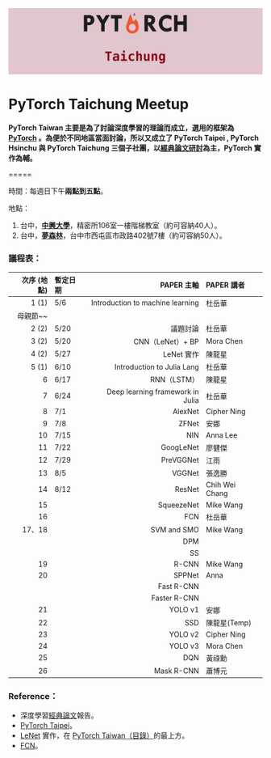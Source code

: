 ![](/assets/pytorch.png)

# PyTorch Taichung Meetup

**PyTorch Taiwan 主要是為了討論深度學習的理論而成立，選用的框架為 **[**PyTorch**](http://hemingwang.blogspot.tw/2017/11/pytorch-taiwan.html )** 。為便於不同地區當面討論，所以又成立了 PyTorch Taipei , PyTorch Hsinchu 與 PyTorch Taichung 三個子社團，以**[**經典論文研討**](http://hemingwang.blogspot.tw/2016/12/ai_20.html)**為主，PyTorch 實作為輔。**

=====

時間：每週日下午**兩點到五點**。

地點：

1. 台中，[**中興大學**](https://www.google.com.tw/maps/place/國立中興大學精密所/@24.1212087,120.6741687,17z/data=!3m1!4b1!4m5!3m4!1s0x34693cfd5ec365e1:0x3044f620eb0c4d71!8m2!3d24.1212038!4d120.6763574?hl=zh-TW&authuser=0)，精密所106室一樓階梯教室（約可容納40人）。
2. 台中，[**夢森林**](https://www.google.com.tw/maps/place/407台中市西屯區市政路402號7/@24.1592686,120.637529,17z/data=!3m1!4b1!4m5!3m4!1s0x34693dedad1dc1e9:0xf2c440c75d475628!8m2!3d24.1592637!4d120.6397177?hl=zh-TW&authuser=0)，台中市西屯區市政路402號7樓（約可容納50人）。

### 議程表：

| **次序 (地點)** | **暫定日期** | **PAPER 主軸** | **PAPER 講者** |
| ---: | :--- | ---: | :--- |
| 1 (1) | 5/6 | Introduction to machine learning | 杜岳華 |
| 母親節~~ |  |  |  |
| 2 (2) | 5/20 | 議題討論 | 杜岳華 |
| 3 (2) | 5/20 | CNN（LeNet）+ BP | Mora Chen |
| 4 (2) | 5/27 | LeNet 實作 | 陳龍星 |
| 5 (1) | 6/10 | Introduction to Julia Lang | 杜岳華 |
| 6 | 6/17 | RNN（LSTM） | 陳龍星 |
| 7 | 6/24 | Deep learning framework in Julia | 杜岳華 |
| 8 | 7/1 | AlexNet | Cipher Ning |
| 9 | 7/8 | ZFNet | 安娜 |
| 10 | 7/15 | NIN | Anna Lee |
| 11 | 7/22 | GoogLeNet | 廖健傑 |
| 12 | 7/29 | PreVGGNet | 江雨 |
| 13 | 8/5 | VGGNet | 張逸勝 |
| 14 | 8/12 | ResNet | Chih Wei Chang |
| 15 |  | SqueezeNet | Mike Wang |
| 16 |  | FCN | 杜岳華 |
| 17、18 |  | SVM and SMO | Mike Wang |
|  |  | DPM |  |
|  |  | SS |  |
| 19 |  | R-CNN | Mike Wang |
| 20 |  | SPPNet | Anna |
|  |  | Fast R-CNN |  |
|  |  | Faster R-CNN |  |
| 21 |  | YOLO v1 | 安娜 |
| 22 |  | SSD | 陳龍星(Temp) |
| 23 |  | YOLO v2 | Cipher Ning |
| 24 |  | YOLO v3 | Mora Chen |
| 25 |  | DQN | 黃祿勳 |
| 26 |  | Mask R-CNN | 蕭博元 |


### Reference：

* 深度學習[經典論文](http://hemingwang.blogspot.tw/2018/01/pytorchseminar.html)報告。
* [PyTorch Taipei](https://mattwang44.github.io/en/notes/PyTorchTP/#3-進度表與連結整理)。
* [LeNet](http://hemingwang.blogspot.tw/2017/04/lenet.html ) 實作，在 [PyTorch Taiwan（目錄）](http://hemingwang.blogspot.tw/2017/11/pytorch-taiwan.html)的最上方。
* [FCN](http://hemingwang.blogspot.tw/2018/02/deep-learningfcn.html)。



